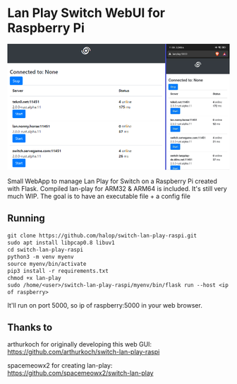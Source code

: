 # Lan Play Switch WebUI for Raspberry Pi
![Screenshot of GUI](https://github.com/halop/switch-lan-play-raspi/blob/main/screenshot.PNG)

Small WebApp to manage Lan Play for Switch  on a Raspberry Pi created with Flask.
Compiled lan-play for ARM32 & ARM64 is included.
It's still very much WIP.
The goal is to have an executable file + a config file




## Running

    git clone https://github.com/halop/switch-lan-play-raspi.git
    sudo apt install libpcap0.8 libuv1
    cd switch-lan-play-raspi
    python3 -m venv myenv
    source myenv/bin/activate
    pip3 install -r requirements.txt
    chmod +x lan-play
    sudo /home/<user>/switch-lan-play-raspi/myenv/bin/flask run --host <ip of raspberry>


    

It'll run on port 5000, so ip of raspberry:5000 in your web browser.

## Thanks to

arthurkoch for originally developing this web GUI:
https://github.com/arthurkoch/switch-lan-play-raspi

spacemeowx2 for creating lan-play:
https://github.com/spacemeowx2/switch-lan-play

